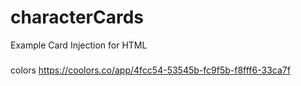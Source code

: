 # characterCards

Example Card Injection for HTML
  <div class="mainContent" id="mainContent">
    <article class="card">
      <h3 class="cardName"></h3>
      <section class="cardText">
      </section>
      <div class="cardDelete">
      </div>
    </article>
  </div>

  colors
  https://coolors.co/app/4fcc54-53545b-fc9f5b-f8fff6-33ca7f
